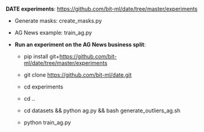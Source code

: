 **DATE experiments**: https://github.com/bit-ml/date/tree/master/experiments

* Generate masks: create_masks.py

* AG News example: train_ag.py

* **Run an experiment on the AG News business split**:

  * pip install git+https://github.com/bit-ml/date/tree/master/experiments

  * git clone https://github.com/bit-ml/date.git

  * cd experiments

  * cd ..

  * cd datasets && python ag.py && bash generate_outliers_ag.sh

  * python train_ag.py
